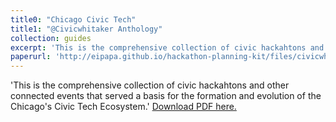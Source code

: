 ```yaml
---
title0: "Chicago Civic Tech"
title1: "@Civicwhitaker Anthology"
collection: guides
excerpt: 'This is the comprehensive collection of civic hackahtons and other connected events that served a basis for the formation and evolution of the Chicago&apos;s Civic Tech Ecosystem.'
paperurl: 'http://eipapa.github.io/hackathon-planning-kit/files/civicwhitaker-anthology.pdf'
---
```

'This is the comprehensive collection of civic hackahtons and other connected events that served a basis for the formation and evolution of the Chicago&apos;s Civic Tech Ecosystem.'
[Download PDF here.](http://eipapa.github.io/hackathon-planning-kit/files/civicwhitaker-anthology.pdf)
